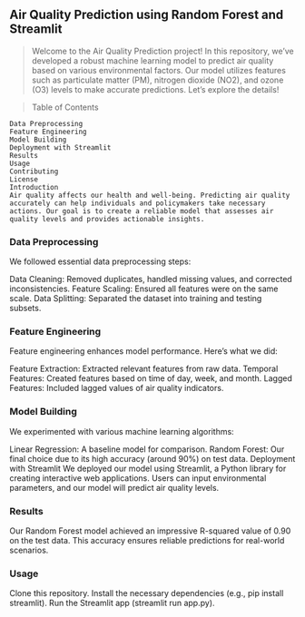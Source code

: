 

## Air Quality Prediction using Random Forest and Streamlit

> Welcome to the Air Quality Prediction project! In this repository, we’ve developed a robust machine learning model to predict air quality based on various environmental factors. Our model utilizes features such as particulate matter (PM), nitrogen dioxide (NO2), and ozone (O3) levels to make accurate predictions. Let’s explore the details!

> Table of Contents
``` Introduction
Data Preprocessing
Feature Engineering
Model Building
Deployment with Streamlit
Results
Usage
Contributing
License
Introduction
Air quality affects our health and well-being. Predicting air quality accurately can help individuals and policymakers take necessary actions. Our goal is to create a reliable model that assesses air quality levels and provides actionable insights.
```
### Data Preprocessing
We followed essential data preprocessing steps:

Data Cleaning: Removed duplicates, handled missing values, and corrected inconsistencies.
Feature Scaling: Ensured all features were on the same scale.
Data Splitting: Separated the dataset into training and testing subsets.

### Feature Engineering
Feature engineering enhances model performance. Here’s what we did:

Feature Extraction: Extracted relevant features from raw data.
Temporal Features: Created features based on time of day, week, and month.
Lagged Features: Included lagged values of air quality indicators.
### Model Building
We experimented with various machine learning algorithms:

Linear Regression: A baseline model for comparison.
Random Forest: Our final choice due to its high accuracy (around 90%) on test data.
Deployment with Streamlit
We deployed our model using Streamlit, a Python library for creating interactive web applications. Users can input environmental parameters, and our model will predict air quality levels.

### Results
Our Random Forest model achieved an impressive R-squared value of 0.90 on the test data. This accuracy ensures reliable predictions for real-world scenarios.

### Usage
Clone this repository.
Install the necessary dependencies (e.g., pip install streamlit).
Run the Streamlit app (streamlit run app.py).
